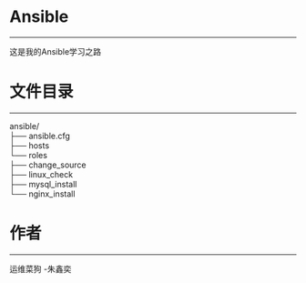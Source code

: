 # Ansible
-------------

这是我的Ansible学习之路

# 文件目录
-------------
ansible/  
├── ansible.cfg  
├── hosts  
└── roles  
    ├── change_source  
    ├── linux_check  
    ├── mysql_install  
    └── nginx_install  


# 作者
-------------

运维菜狗 -朱鑫奕